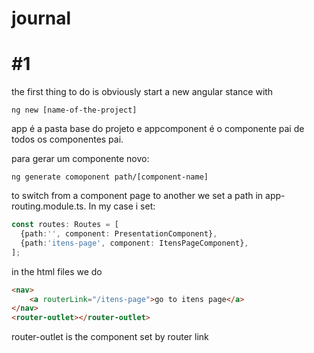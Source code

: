 # journal



# #1

the first thing to do is obviously start  a new  angular stance with



```ng new [name-of-the-project]```



app é a pasta base do projeto e appcomponent é o componente pai de todos os componentes pai.

para gerar um componente novo:



```ng generate comoponent path/[component-name]```



to switch from a component page to another we set a path in app-routing.module.ts. In my case i set:



```typescript
const routes: Routes = [
  {path:'', component: PresentationComponent},
  {path:'itens-page', component: ItensPageComponent},
];
```



in the html files we do

```html
<nav>
    <a routerLink="/itens-page">go to itens page</a>
</nav>
<router-outlet></router-outlet>
```

router-outlet is the  component set by router link 


































